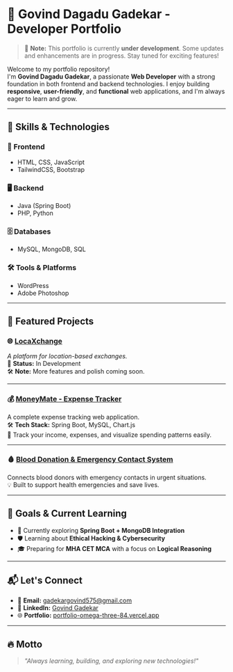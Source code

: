 # 🌟 Govind Dagadu Gadekar - Developer Portfolio

> 🚧 **Note:** This portfolio is currently **under development**. Some updates and enhancements are in progress. Stay tuned for exciting features!

Welcome to my portfolio repository!  
I'm **Govind Dagadu Gadekar**, a passionate **Web Developer** with a strong foundation in both frontend and backend technologies. I enjoy building **responsive**, **user-friendly**, and **functional** web applications, and I'm always eager to learn and grow.

---

## 🚀 Skills & Technologies

### 🔧 Frontend
- HTML, CSS, JavaScript  
- TailwindCSS, Bootstrap

### 🖥️ Backend
- Java (Spring Boot)  
- PHP, Python

### 🗄️ Databases
- MySQL, MongoDB, SQL

### 🛠️ Tools & Platforms
- WordPress  
- Adobe Photoshop

---

## 💼 Featured Projects

### 🌐 [LocaXchange](#)
*A platform for location-based exchanges.*  
📌 **Status:** In Development  
🛠 **Note:** More features and polish coming soon.

---

### 💰 [MoneyMate - Expense Tracker](#)
A complete expense tracking web application.  
🛠 **Tech Stack:** Spring Boot, MySQL, Chart.js  
🎯 Track your income, expenses, and visualize spending patterns easily.

---

### 🩸 [Blood Donation & Emergency Contact System](#)
Connects blood donors with emergency contacts in urgent situations.  
💡 Built to support health emergencies and save lives.

---

## 🎯 Goals & Current Learning

- 🔄 Currently exploring **Spring Boot + MongoDB Integration**
- 🛡️ Learning about **Ethical Hacking & Cybersecurity**
- 🎓 Preparing for **MHA CET MCA** with a focus on **Logical Reasoning**

---

## 📬 Let's Connect

- 📧 **Email:** [gadekargovind575@gmail.com](mailto:gadekargovind575@gmail.com)  
- 💼 **LinkedIn:** [Govind Gadekar](https://www.linkedin.com/in/govind-gadekar-635441252/?trk=opento_sprofile_details)  
- 🌐 **Portfolio:** [portfolio-omega-three-84.vercel.app](https://portfolio-omega-three-84.vercel.app/)

---

## 🔥 Motto
> *"Always learning, building, and exploring new technologies!"*
